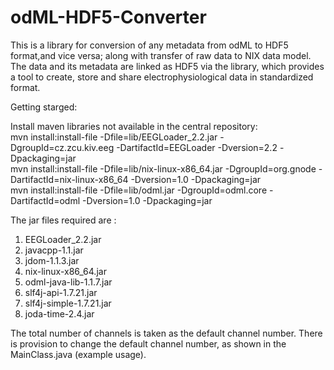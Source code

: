 # odML-HDF5-Converter
This is a  library for conversion of any metadata from odML to HDF5 format,and vice versa; along with transfer of raw data to NIX data model. The data and its metadata are linked as HDF5 via the library, which provides a tool to create, store and share electrophysiological data in standardized format.  

Getting starged:<br>

Install maven libraries not available in the central repository:<br>
mvn install:install-file -Dfile=lib/EEGLoader_2.2.jar -DgroupId=cz.zcu.kiv.eeg -DartifactId=EEGLoader -Dversion=2.2 -Dpackaging=jar <br>
mvn install:install-file -Dfile=lib/nix-linux-x86_64.jar -DgroupId=org.gnode -DartifactId=nix-linux-x86_64 -Dversion=1.0 -Dpackaging=jar <br>
mvn install:install-file -Dfile=lib/odml.jar -DgroupId=odml.core -DartifactId=odml -Dversion=1.0 -Dpackaging=jar <br>


The jar files required are : <br>
1. EEGLoader_2.2.jar <br>
2. javacpp-1.1.jar <br>
3. jdom-1.1.3.jar <br>
4. nix-linux-x86_64.jar <br>
5. odml-java-lib-1.1.7.jar <br>
6. slf4j-api-1.7.21.jar <br>
7. slf4j-simple-1.7.21.jar <br>
8. joda-time-2.4.jar


The total number of channels is taken as the default channel number. There is provision to change the default channel number, as shown in the MainClass.java (example usage).
